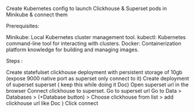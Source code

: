 Create Kubernetes config to launch Clickhouse & Superset pods in Minikube & connect them

Prerequisites:

Minikube: Local Kubernetes cluster management tool.
kubectl: Kubernetes command-line tool for interacting with clusters.
Docker: Containerization platform knowledge for building and managing images.

Steps : 

Create statefulset clickhouse deployment with persistent storage of 10gb (expose 9000 native port as superset only connect to it)
Create deployment of superset superset ( keep this while doing it Doc)
Open superset url in the browser
Connect clickhouse to superset. 
Go to superset url
Go to Data > Databases > (+Database button) > Choose clickhouse from list > add clickhouse url like Doc )
Click connect
